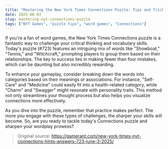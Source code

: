 ```yaml
---
title: "Mastering the New York Times Connections Puzzle: Tips and Tricks"
date: 2025-06-03
slug: mastering-nyt-connections-puzzle
tags: ["NYT Games", "puzzle tips", "word games", "Connections"]
---
```


If you're a fan of word games, the New York Times Connections puzzle is a fantastic way to challenge your critical thinking and vocabulary skills. Today's puzzle (#723) features an intriguing mix of words like "Showboat," "Tennis," and "Witchcraft," prompting players to group them based on their relationships. The key to success lies in making fewer than four mistakes, which can be daunting but also incredibly rewarding.

To enhance your gameplay, consider breaking down the words into categories based on their meanings or associations. For instance, "Self-Care" and "Medicine" could easily fit into a health-related category, while "Charm" and "Swagger" might resonate with personality traits. This method not only streamlines your thought process but also helps you visualize connections more effectively.

As you dive into the puzzle, remember that practice makes perfect. The more you engage with these types of challenges, the sharper your skills will become. So, are you ready to tackle today's Connections puzzle and sharpen your wordplay prowess? 

> Original source: https://gamerant.com/new-york-times-nyt-connections-hints-answers-723-june-3-2025/